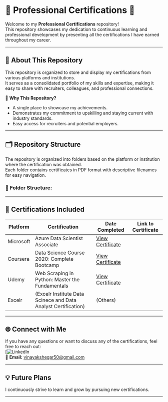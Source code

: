 # 🌟 **Professional Certifications** 🏅

Welcome to my **Professional Certifications** repository!  
This repository showcases my dedication to continuous learning and professional development by presenting all the certifications I have earned throughout my career.  

---

## 🚀 **About This Repository**
This repository is organized to store and display my certifications from various platforms and institutions.  
It serves as a consolidated portfolio of my skills and expertise, making it easy to share with recruiters, colleagues, and professional connections.  

🔑 **Why This Repository?**  
- A single place to showcase my achievements.  
- Demonstrates my commitment to upskilling and staying current with industry standards.  
- Easy access for recruiters and potential employers.  

---

## 🗂️ **Repository Structure**
The repository is organized into folders based on the platform or institution where the certification was obtained.  
Each folder contains certificates in PDF format with descriptive filenames for easy navigation.  

### 📂 **Folder Structure:**

---

## 📝 **Certifications Included**

| Platform   | Certification                                    | Date Completed | Link to Certificate                                      |
|-----------|--------------------------------------------------|----------------|-----------------------------------------------------------|
| Microsoft | Azure Data Scientist Associate                                  | [View Certificate](Microsoft)    |
| Coursera     | Data Science Course 2020: Complete Bootcamp                  | [View Certificate](Coursera)       |
| Udemy     | Web Scraping in Python: Master the Fundamentals                 | [View Certificate](Udemy)         |
| Excelr    | (Excelr Institute Data Scinece and Data Analyst Certification)  | (Others)                                                      |

---

## 🌐 **Connect with Me**
If you have any questions or want to discuss any of the certifications, feel free to reach out:  
[![LinkedIn](https://www.linkedin.com/in/vinayakshegar50/)   
📧 **Email:** vinayakshegar50@gmail.com  

---

## 💡 **Future Plans**
I continuously strive to learn and grow by pursuing new certifications.  
  

---

